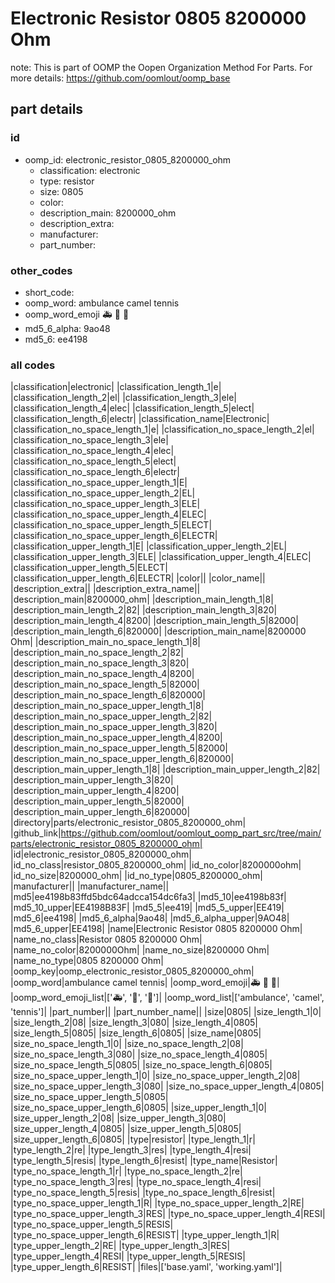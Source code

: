 # Electronic Resistor 0805 8200000 Ohm  

note: This is part of OOMP the Oopen Organization Method For Parts. For more details: https://github.com/oomlout/oomp_base

##  part details





### id
* oomp_id: electronic_resistor_0805_8200000_ohm
  * classification: electronic
  * type: resistor
  * size: 0805
  * color: 
  * description_main: 8200000_ohm
  * description_extra: 
  * manufacturer: 
  * part_number: 

### other_codes
* short_code: 
* oomp_word: ambulance camel tennis
* oomp_word_emoji :ambulance: :camel: :tennis:
* md5_6_alpha: 9ao48
* md5_6: ee4198

### all codes 
|classification|electronic|
|classification_length_1|e|
|classification_length_2|el|
|classification_length_3|ele|
|classification_length_4|elec|
|classification_length_5|elect|
|classification_length_6|electr|
|classification_name|Electronic|
|classification_no_space_length_1|e|
|classification_no_space_length_2|el|
|classification_no_space_length_3|ele|
|classification_no_space_length_4|elec|
|classification_no_space_length_5|elect|
|classification_no_space_length_6|electr|
|classification_no_space_upper_length_1|E|
|classification_no_space_upper_length_2|EL|
|classification_no_space_upper_length_3|ELE|
|classification_no_space_upper_length_4|ELEC|
|classification_no_space_upper_length_5|ELECT|
|classification_no_space_upper_length_6|ELECTR|
|classification_upper_length_1|E|
|classification_upper_length_2|EL|
|classification_upper_length_3|ELE|
|classification_upper_length_4|ELEC|
|classification_upper_length_5|ELECT|
|classification_upper_length_6|ELECTR|
|color||
|color_name||
|description_extra||
|description_extra_name||
|description_main|8200000_ohm|
|description_main_length_1|8|
|description_main_length_2|82|
|description_main_length_3|820|
|description_main_length_4|8200|
|description_main_length_5|82000|
|description_main_length_6|820000|
|description_main_name|8200000 Ohm|
|description_main_no_space_length_1|8|
|description_main_no_space_length_2|82|
|description_main_no_space_length_3|820|
|description_main_no_space_length_4|8200|
|description_main_no_space_length_5|82000|
|description_main_no_space_length_6|820000|
|description_main_no_space_upper_length_1|8|
|description_main_no_space_upper_length_2|82|
|description_main_no_space_upper_length_3|820|
|description_main_no_space_upper_length_4|8200|
|description_main_no_space_upper_length_5|82000|
|description_main_no_space_upper_length_6|820000|
|description_main_upper_length_1|8|
|description_main_upper_length_2|82|
|description_main_upper_length_3|820|
|description_main_upper_length_4|8200|
|description_main_upper_length_5|82000|
|description_main_upper_length_6|820000|
|directory|parts/electronic_resistor_0805_8200000_ohm|
|github_link|https://github.com/oomlout/oomlout_oomp_part_src/tree/main/parts/electronic_resistor_0805_8200000_ohm|
|id|electronic_resistor_0805_8200000_ohm|
|id_no_class|resistor_0805_8200000_ohm|
|id_no_color|8200000ohm|
|id_no_size|8200000_ohm|
|id_no_type|0805_8200000_ohm|
|manufacturer||
|manufacturer_name||
|md5|ee4198b83ffd5bdc64adcca154dc6fa3|
|md5_10|ee4198b83f|
|md5_10_upper|EE4198B83F|
|md5_5|ee419|
|md5_5_upper|EE419|
|md5_6|ee4198|
|md5_6_alpha|9ao48|
|md5_6_alpha_upper|9AO48|
|md5_6_upper|EE4198|
|name|Electronic Resistor 0805 8200000 Ohm|
|name_no_class|Resistor 0805 8200000 Ohm|
|name_no_color|8200000Ohm|
|name_no_size|8200000 Ohm|
|name_no_type|0805 8200000 Ohm|
|oomp_key|oomp_electronic_resistor_0805_8200000_ohm|
|oomp_word|ambulance camel tennis|
|oomp_word_emoji|:ambulance: :camel: :tennis:|
|oomp_word_emoji_list|[':ambulance:', ':camel:', ':tennis:']|
|oomp_word_list|['ambulance', 'camel', 'tennis']|
|part_number||
|part_number_name||
|size|0805|
|size_length_1|0|
|size_length_2|08|
|size_length_3|080|
|size_length_4|0805|
|size_length_5|0805|
|size_length_6|0805|
|size_name|0805|
|size_no_space_length_1|0|
|size_no_space_length_2|08|
|size_no_space_length_3|080|
|size_no_space_length_4|0805|
|size_no_space_length_5|0805|
|size_no_space_length_6|0805|
|size_no_space_upper_length_1|0|
|size_no_space_upper_length_2|08|
|size_no_space_upper_length_3|080|
|size_no_space_upper_length_4|0805|
|size_no_space_upper_length_5|0805|
|size_no_space_upper_length_6|0805|
|size_upper_length_1|0|
|size_upper_length_2|08|
|size_upper_length_3|080|
|size_upper_length_4|0805|
|size_upper_length_5|0805|
|size_upper_length_6|0805|
|type|resistor|
|type_length_1|r|
|type_length_2|re|
|type_length_3|res|
|type_length_4|resi|
|type_length_5|resis|
|type_length_6|resist|
|type_name|Resistor|
|type_no_space_length_1|r|
|type_no_space_length_2|re|
|type_no_space_length_3|res|
|type_no_space_length_4|resi|
|type_no_space_length_5|resis|
|type_no_space_length_6|resist|
|type_no_space_upper_length_1|R|
|type_no_space_upper_length_2|RE|
|type_no_space_upper_length_3|RES|
|type_no_space_upper_length_4|RESI|
|type_no_space_upper_length_5|RESIS|
|type_no_space_upper_length_6|RESIST|
|type_upper_length_1|R|
|type_upper_length_2|RE|
|type_upper_length_3|RES|
|type_upper_length_4|RESI|
|type_upper_length_5|RESIS|
|type_upper_length_6|RESIST|
|files|['base.yaml', 'working.yaml']|
